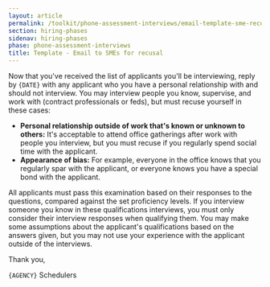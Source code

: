 ```yaml
---
layout: article
permalink: /toolkit/phone-assessment-interviews/email-template-sme-recusal/
section: hiring-phases
sidenav: hiring-phases
phase: phone-assessment-interviews
title: Template - Email to SMEs for recusal
---
```


Now that you've received the list of applicants you'll be interviewing, reply by `{DATE}` with any applicant who you have a personal relationship with and should not interview. You may interview people you know, supervise, and work with (contract professionals or feds), but must recuse yourself in these cases:

- **Personal relationship outside of work that's known or unknown to others:** It's acceptable to attend office gatherings after work with people you interview, but you must recuse if you regularly spend social time with the applicant.
- **Appearance of bias:** For example, everyone in the office knows that you regularly spar with the applicant, or everyone knows you have a special bond with the applicant.

All applicants must pass this examination based on their responses to the questions, compared against the set proficiency levels. If you interview someone you know in these qualifications interviews, you must only consider their interview responses when qualifying them. You may make some assumptions about the applicant's qualifications based on the answers given, but you may not use your experience with the applicant outside of the interviews.

Thank you,

`{AGENCY}` Schedulers
